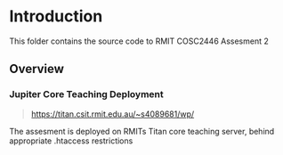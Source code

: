 # Introduction
This folder contains the source code to RMIT COSC2446 Assesment 2 

## Overview
>

### Jupiter Core Teaching Deployment
> https://titan.csit.rmit.edu.au/~s4089681/wp/

The assesment is deployed on RMITs Titan core teaching server, behind appropriate .htaccess restrictions 
